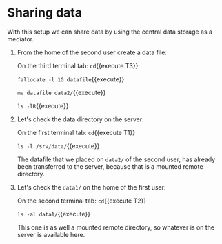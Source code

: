 # Sharing data

With this setup we can share data by using the central data storage as
a mediator.

1. From the home of the second user create a data file:

   On the third terminal tab: `cd`{{execute T3}}

   `fallocate -l 1G datafile`{{execute}}
   
   `mv datafile data2/`{{execute}}
   
   `ls -lR`{{execute}}
   
2. Let's check the data directory on the server:
   
   On the first terminal tab: `cd`{{execute T1}}

   `ls -l /srv/data/`{{execute}}

   The datafile that we placed on `data2/` of the second user, has
   already been transferred to the server, because that is a mounted
   remote directory.
   
3. Let's check the `data1/` on the home of the first user:
   
   On the second terminal tab: `cd`{{execute T2}}
   
   `ls -al data1/`{{execute}}

   This one is as well a mounted remote directory, so whatever is on
   the server is available here.
